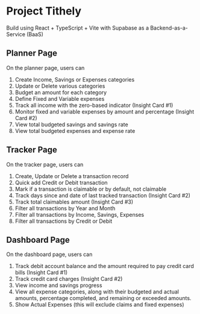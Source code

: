 # Project Tithely 
Build using React + TypeScript + Vite with Supabase as a Backend-as-a-Service (BaaS)

## Planner Page
On the planner page, users can
1. Create Income, Savings or Expenses categories
2. Update or Delete various categories
3. Budget an amount for each category
4. Define Fixed and Variable expenses 
5. Track all income with the zero-based indicator (Insight Card #1)
6. Monitor fixed and variable expenses by amount and percentage (Insight Card #2)
7. View total budgeted savings and savings rate
8. View total budgeted expenses and expense rate

## Tracker Page
On the tracker page, users can
1. Create, Update or Delete a transaction record
2. Quick add Credit or Debit transaction
3. Mark if a transaction is claimable or by default, not claimable
4. Track days since and date of last tracked transaction (Insight Card #2)
5. Track total claimables amount (Insight Card #3)
6. Filter all transactions by Year and Month
7. Filter all transactions by Income, Savings, Expenses
8. Filter all transactions by Credit or Debit

## Dashboard Page
On the dashboard page, users can
1. Track debit account balance and the amount required to pay credit card bills (Insight Card #1)
2. Track credit card charges (Insight Card #2)
3. View income and savings progress
4. View all expense categories, along with their budgeted and actual amounts, percentage completed, and remaining or exceeded amounts.
5. Show Actual Expenses (this will exclude claims and fixed expenses)


